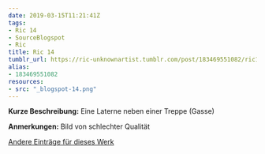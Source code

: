 ```yaml
---
date: 2019-03-15T11:21:41Z
tags:
- Ric 14
- SourceBlogspot
- Ric
title: Ric 14
tumblr_url: https://ric-unknownartist.tumblr.com/post/183469551082/ric14
alias:
- 183469551082
resources:
- src: "_blogspot-14.png"
---
```


**Kurze Beschreibung:** Eine Laterne neben einer Treppe (Gasse)

**Anmerkungen:** Bild von schlechter Qualität

[Andere Einträge für dieses Werk](/tags/Ric-14)
